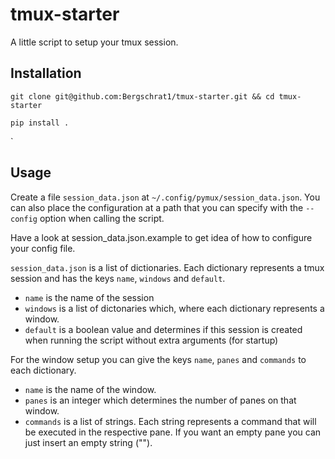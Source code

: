 # tmux-starter

A little script to setup your tmux session. 

## Installation

``` shell
git clone git@github.com:Bergschrat1/tmux-starter.git && cd tmux-starter

pip install .
```

`

## Usage
Create a file `session_data.json` at `~/.config/pymux/session_data.json`. You can also place the configuration at a path that you can specify with the `--config` option when calling the script.

Have a look at session_data.json.example to get idea of how to configure your config file.

`session_data.json` is a list of dictionaries. Each dictionary represents a tmux session and has the keys `name`, `windows` and `default`.

- `name` is the name of the session
- `windows` is a list of dictonaries which, where each dictionary represents a window.
- `default` is a boolean value and determines if this session is created when running the script without extra arguments (for startup)

For the window setup you can give the keys `name`, `panes` and `commands` to each dictionary.
- `name` is the name of the window.
- `panes` is an integer which determines the number of panes on that window.
- `commands` is a list of strings. Each string represents a command that will be executed in the respective pane. If you want an empty pane you can just insert an empty string ("").
